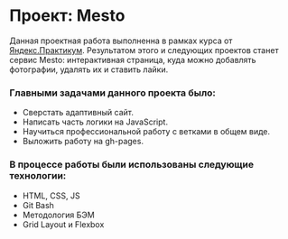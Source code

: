 # Проект: Mesto

Данная проектная работа выполненна в рамках курса от [Яндекс.Практикум](https://practicum.yandex.ru/).
Результатом этого и следующих проектов станет сервис Mesto: интерактивная страница, куда можно добавлять фотографии, удалять их и ставить лайки.

### Главными задачами данного проекта было:
* Сверстать адаптивный сайт.
* Написать часть логики на JavaScript.
* Научиться профессиональной работу с ветками в общем виде.
* Выложить работу на gh-pages.

### В процессе работы были использованы следующие технологии:
* HTML, CSS, JS
* Git Bash
* Методология БЭМ
* Grid Layout и Flexbox
